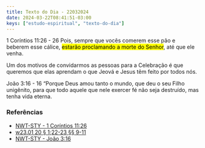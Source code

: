```yaml
---
title: Texto do Dia - 22032024
date: 2024-03-22T08:41:51-03:00
keys: ["estudo-espiritual", "texto-do-dia"]
---
```


1 Coríntios 11:26 - 26 Pois, sempre que vocês comerem esse pão e beberem esse cálice, <mark>estarão proclamando a morte do Senhor</mark>, até que ele venha.

Um dos motivos de convidarmos as pessoas para a Celebração é que queremos que elas aprendam o que Jeová e Jesus têm feito por todos nós.

João 3:16 - 16 “Porque Deus amou tanto o mundo, que deu o seu Filho unigênito, para que todo aquele que nele exercer fé não seja destruído, mas tenha vida eterna.

### Referências

- [NWT-STY - 1 Coríntios 11:26](https://www.jw.org/finder?wtlocale=T&pub=nwtsty&srctype=wol&bible=46011026&srcid=share)
- [w23.01 20 § 1](https://wol.jw.org/pt/wol/pc/r5/lp-t/1102024202/21/0);[22-23 §§ 9-11](https://wol.jw.org/pt/wol/pc/r5/lp-t/1102024202/21/1)
- [NWT-STY - João 3:16](https://www.jw.org/finder?wtlocale=T&pub=nwtsty&srctype=wol&bible=43003016&srcid=share)
